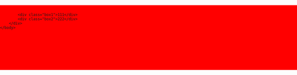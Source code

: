 
<!doctype html>
<html>
    <head>
	    <meta charset="utf-8">
		<title>第二个页面</title>
	</head>
	<style>
	    body{
		    padding:0;
		    margin:0;
		}
		.content{
		    height:200px;
			width:960px;
			background:red;
			margin:0 auto;
			margin-top:20px;
			padding:10px 0 0 0;
		}
		.box1{
		    width:100px;
			height:100px;
			background:black;
			margin:0 0 0 10px;
			color:red;
            float:left;
		}
		.box2{
		    width:100px;
			height:100px;
			background:blue;
			margin:0 0 0 0;
			color:red;
            float:left;
		}
	</style>
	<body>
	    <div class="content">
		 
		    <div class="box1">111</div>
			<div class="box2">222</div>
		</div>
	</body>
</html>
